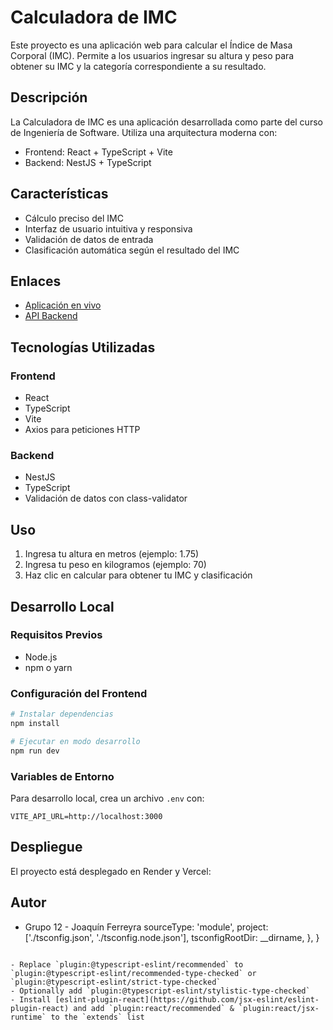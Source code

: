# Calculadora de IMC

Este proyecto es una aplicación web para calcular el Índice de Masa Corporal (IMC). Permite a los usuarios ingresar su altura y peso para obtener su IMC y la categoría correspondiente a su resultado.

## Descripción

La Calculadora de IMC es una aplicación desarrollada como parte del curso de Ingeniería de Software. Utiliza una arquitectura moderna con:

- Frontend: React + TypeScript + Vite
- Backend: NestJS + TypeScript

## Características

- Cálculo preciso del IMC
- Interfaz de usuario intuitiva y responsiva
- Validación de datos de entrada
- Clasificación automática según el resultado del IMC

## Enlaces

- [Aplicación en vivo](https://2025-proyecto1-front-imc-sepia.vercel.app/)
- [API Backend](https://github.com/Joaco919/2025_proyecto1_back_imc.gitm)

## Tecnologías Utilizadas

### Frontend
- React
- TypeScript
- Vite
- Axios para peticiones HTTP

### Backend
- NestJS
- TypeScript
- Validación de datos con class-validator

## Uso

1. Ingresa tu altura en metros (ejemplo: 1.75)
2. Ingresa tu peso en kilogramos (ejemplo: 70)
3. Haz clic en calcular para obtener tu IMC y clasificación

## Desarrollo Local

### Requisitos Previos
- Node.js
- npm o yarn

### Configuración del Frontend
```bash
# Instalar dependencias
npm install

# Ejecutar en modo desarrollo
npm run dev
```

### Variables de Entorno
Para desarrollo local, crea un archivo `.env` con:
```
VITE_API_URL=http://localhost:3000
```

## Despliegue
El proyecto está desplegado en Render y Vercel:

## Autor
- Grupo 12 - Joaquín Ferreyra
    sourceType: 'module',
    project: ['./tsconfig.json', './tsconfig.node.json'],
    tsconfigRootDir: __dirname,
  },
}
```

- Replace `plugin:@typescript-eslint/recommended` to `plugin:@typescript-eslint/recommended-type-checked` or `plugin:@typescript-eslint/strict-type-checked`
- Optionally add `plugin:@typescript-eslint/stylistic-type-checked`
- Install [eslint-plugin-react](https://github.com/jsx-eslint/eslint-plugin-react) and add `plugin:react/recommended` & `plugin:react/jsx-runtime` to the `extends` list
